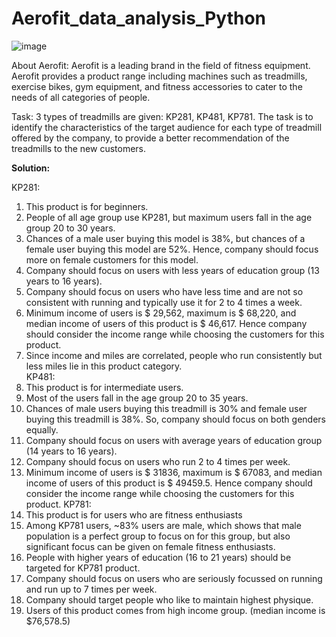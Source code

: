 # Aerofit_data_analysis_Python
![image](https://github.com/user-attachments/assets/e57e10ae-57de-416e-bc5b-db2d6701fe1b)


About Aerofit: 
Aerofit is a leading brand in the field of fitness equipment. Aerofit provides a product 
range including machines such as treadmills, exercise bikes, gym equipment, and 
fitness accessories to cater to the needs of all categories of people.  

Task: 
3 types of treadmills are given: KP281, KP481, KP781. The task is to identify the 
characteristics of the target audience for each type of treadmill offered by the company, 
to provide a better recommendation of the treadmills to the new customers.  

**Solution:** 


KP281:  
1. This product is for beginners.   
2. People of all age group use KP281, but maximum users fall in the age group 20 to 30 
years.  
3. Chances of a male user buying this model is 38%, but chances of a female user buying 
this model are 52%. Hence, company should focus more on female customers for this 
model.  
4. Company should focus on users with less years of education group (13 years to 16 
years).  
5. Company should focus on users who have less time and are not so consistent with 
running and typically use it for 2 to 4 times a week.  
6. Minimum income of users is $ 29,562, maximum is $ 68,220, and median income of 
users of this product is $ 46,617. Hence company should consider the income range 
while choosing the customers for this product.  
7. Since income and miles are correlated, people who run consistently but less miles lie in 
this product category.  
KP481: 
1. This product is for intermediate users.  
2. Most of the users fall in the age group 20 to 35 years.  
3. Chances of male users buying this treadmill is 30% and female user buying this 
treadmill is 38%. So, company should focus on both genders equally.  
4. Company should focus on users with average years of education group (14 years to 16 
years). 
5. Company should focus on users who run 2 to 4 times per week.  
6. Minimum income of users is $ 31836, maximum is $ 67083, and median income of users 
of this product is $ 49459.5. Hence company should consider the income range while 
choosing the customers for this product. 
KP781: 
1. This product is for users who are fitness enthusiasts 
2. Among KP781 users, ~83% users are male, which shows that male population is a 
perfect group to focus on for this group, but also significant focus can be given on 
female fitness enthusiasts.  
3. People with higher years of education (16 to 21 years) should be targeted for KP781 
product.  
4. Company should focus on users who are seriously focussed on running and run up to 7 
times per week.  
5. Company should target people who like to maintain highest physique.  
6. Users of this product comes from high income group. (median income is $76,578.5)
